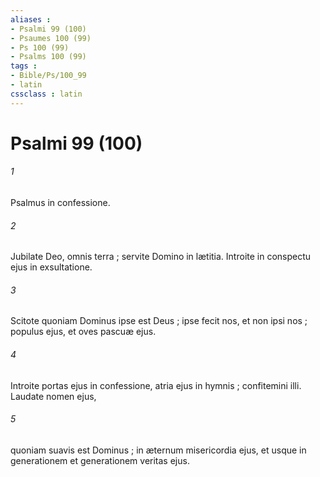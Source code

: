 ```yaml
---
aliases : 
- Psalmi 99 (100)
- Psaumes 100 (99)
- Ps 100 (99)
- Psalms 100 (99)
tags : 
- Bible/Ps/100_99
- latin
cssclass : latin
---
```


# Psalmi 99 (100)

###### 1
Psalmus in confessione.
###### 2
Jubilate Deo, omnis terra ; servite Domino in lætitia. Introite in conspectu ejus in exsultatione.
###### 3
Scitote quoniam Dominus ipse est Deus ; ipse fecit nos, et non ipsi nos ; populus ejus, et oves pascuæ ejus.
###### 4
Introite portas ejus in confessione, atria ejus in hymnis ; confitemini illi. Laudate nomen ejus,
###### 5
quoniam suavis est Dominus ; in æternum misericordia ejus, et usque in generationem et generationem veritas ejus.
